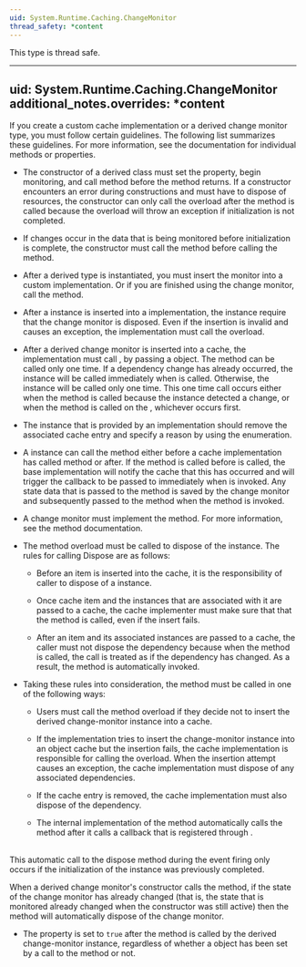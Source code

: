 ```yaml
---
uid: System.Runtime.Caching.ChangeMonitor
thread_safety: *content
---
```


This type is thread safe.


---
uid: System.Runtime.Caching.ChangeMonitor
additional_notes.overrides: *content
---

<p>If you create a custom cache implementation or a derived change monitor type, you must follow certain guidelines. The following list summarizes these guidelines. For more information, see the documentation for individual methods or properties.  
  
-   The constructor of a derived class must set the <xref href="System.Runtime.Caching.ChangeMonitor.UniqueId"></xref> property, begin monitoring, and call <xref href="System.Runtime.Caching.ChangeMonitor.InitializationComplete"></xref> method before the method returns. If a constructor encounters an error during constructions and must have to dispose of resources, the constructor can only call the <xref href="erload:System.Runtime.Caching.ChangeMonitor.Dispose"></xref> overload after the <xref href="System.Runtime.Caching.ChangeMonitor.InitializationComplete"></xref> method is called because the <xref href="erload:System.Runtime.Caching.ChangeMonitor.Dispose"></xref> overload will throw an <xref href="System.InvalidOperationException"></xref> exception if initialization is not completed.  
  
-   If changes occur in the data that is being monitored before initialization is complete, the constructor must call the <xref href="System.Runtime.Caching.ChangeMonitor.OnChanged(System.Object)"></xref> method before calling the <xref href="System.Runtime.Caching.ChangeMonitor.InitializationComplete"></xref> method.  
  
-   After a derived <xref href="System.Runtime.Caching.ChangeMonitor"></xref> type is instantiated, you must insert the monitor into a custom <xref href="System.Runtime.Caching.ObjectCache"></xref> implementation. Or if you are finished using the change monitor, call the <xref href="erload:System.Runtime.Caching.ChangeMonitor.Dispose"></xref> method.  
  
-   After a <xref href="System.Runtime.Caching.ChangeMonitor"></xref> instance is inserted into a <xref href="System.Runtime.Caching.ObjectCache"></xref> implementation, the <xref href="System.Runtime.Caching.ObjectCache"></xref> instance require that the change monitor is disposed. Even if the insertion is invalid and causes an exception, the <xref href="System.Runtime.Caching.ObjectCache"></xref> implementation must call the <xref href="erload:System.Runtime.Caching.ChangeMonitor.Dispose"></xref> overload.  
  
-   After a derived change monitor is inserted into a cache, the <xref href="System.Runtime.Caching.ObjectCache"></xref> implementation must call <xref href="System.Runtime.Caching.ChangeMonitor.NotifyOnChanged(System.Runtime.Caching.OnChangedCallback)"></xref>, by passing a <xref href="System.Runtime.Caching.OnChangedCallback"></xref> object. The <xref href="System.Runtime.Caching.ChangeMonitor.NotifyOnChanged(System.Runtime.Caching.OnChangedCallback)"></xref> method can be called only one time. If a dependency change has already occurred, the <xref href="System.Runtime.Caching.OnChangedCallback"></xref> instance will be called immediately when <xref href="System.Runtime.Caching.ChangeMonitor.NotifyOnChanged(System.Runtime.Caching.OnChangedCallback)"></xref> is called. Otherwise, the <xref href="System.Runtime.Caching.OnChangedCallback"></xref> instance will be called only one time. This one time call occurs either when the <xref href="System.Runtime.Caching.ChangeMonitor.OnChanged(System.Object)"></xref> method is called because the <xref href="System.Runtime.Caching.ChangeMonitor"></xref> instance detected a change, or when the <xref href="System.Runtime.Caching.ChangeMonitor.Dispose"></xref> method is called on the <xref href="System.Runtime.Caching.ChangeMonitor"></xref>, whichever occurs first.  
  
-   The <xref href="System.Runtime.Caching.OnChangedCallback"></xref> instance that is provided by an <xref href="System.Runtime.Caching.ObjectCache"></xref> implementation should remove the associated cache entry and specify a reason by using the <xref href="System.Web.Caching.CacheItemRemovedReason.DependencyChanged"></xref> enumeration.  
  
-   A <xref href="System.Runtime.Caching.ChangeMonitor"></xref> instance can call the <xref href="System.Runtime.Caching.ChangeMonitor.OnChanged(System.Object)"></xref> method either before a cache implementation has called <xref href="System.Runtime.Caching.ChangeMonitor.NotifyOnChanged(System.Runtime.Caching.OnChangedCallback)"></xref> method or after. If the <xref href="System.Runtime.Caching.ChangeMonitor.OnChanged(System.Object)"></xref> method is called before <xref href="System.Runtime.Caching.ChangeMonitor.NotifyOnChanged(System.Runtime.Caching.OnChangedCallback)"></xref> is called, the base <xref href="System.Runtime.Caching.ChangeMonitor"></xref> implementation will notify the cache that this has occurred and will trigger the callback to be passed to <xref href="System.Runtime.Caching.ChangeMonitor.NotifyOnChanged(System.Runtime.Caching.OnChangedCallback)"></xref> immediately when <xref href="System.Runtime.Caching.ChangeMonitor.NotifyOnChanged(System.Runtime.Caching.OnChangedCallback)"></xref> is invoked. Any state data that is passed to the <xref href="System.Runtime.Caching.ChangeMonitor.OnChanged(System.Object)"></xref> method is saved by the change monitor and subsequently passed to the <xref href="System.Runtime.Caching.ChangeMonitor.NotifyOnChanged(System.Runtime.Caching.OnChangedCallback)"></xref> method when the <xref href="System.Runtime.Caching.ChangeMonitor.NotifyOnChanged(System.Runtime.Caching.OnChangedCallback)"></xref> method is invoked.  
  
-   A change monitor must implement the <xref href="System.Runtime.Caching.ChangeMonitor.Dispose(System.Boolean)"></xref> method. For more information, see the <xref href="System.Runtime.Caching.ChangeMonitor.Dispose(System.Boolean)"></xref> method documentation.  
  
-   The <xref href="System.Runtime.Caching.ChangeMonitor.Dispose"></xref> method overload must be called to dispose of the <xref href="System.Runtime.Caching.ChangeMonitor"></xref> instance. The rules for calling Dispose are as follows:  
  
    -   Before an item is inserted into the cache, it is the responsibility of caller to dispose of a <xref href="System.Runtime.Caching.ChangeMonitor"></xref> instance.  
  
    -   Once cache item and the <xref href="System.Runtime.Caching.ChangeMonitor"></xref> instances that are associated with it are passed to a cache, the cache implementer must make sure that that the <xref href="erload:System.Runtime.Caching.ChangeMonitor.Dispose"></xref> method is called, even if the insert fails.  
  
    -   After an item and its associated <xref href="System.Runtime.Caching.ChangeMonitor"></xref> instances are passed to a cache, the caller must not dispose the dependency because when the <xref href="erload:System.Runtime.Caching.ChangeMonitor.Dispose"></xref> method is called, the call is treated as if the dependency has changed. As a result, the <xref href="System.Runtime.Caching.ChangeMonitor.OnChanged(System.Object)"></xref> method is automatically invoked.  
  
-   Taking these rules into consideration, the <xref href="erload:System.Runtime.Caching.ChangeMonitor.Dispose"></xref> method must be called in one of the following ways:  
  
    -   Users must call the <xref href="System.Runtime.Caching.ChangeMonitor.Dispose"></xref> method overload if they decide not to insert the derived change-monitor instance into a cache.  
  
    -   If the implementation tries to insert the change-monitor instance into an object cache but the insertion fails, the cache implementation is responsible for calling the <xref href="System.Runtime.Caching.ChangeMonitor.Dispose"></xref> overload. When the insertion attempt causes an exception, the cache implementation must dispose of any associated dependencies.  
  
    -   If the cache entry is removed, the cache implementation must also dispose of the dependency.  
  
    -   The internal implementation of the <xref href="System.Runtime.Caching.ChangeMonitor.OnChanged(System.Object)"></xref> method automatically calls the <xref href="erload:System.Runtime.Caching.ChangeMonitor.Dispose"></xref> method after it calls a callback that is registered through <xref href="System.Runtime.Caching.ChangeMonitor.NotifyOnChanged(System.Runtime.Caching.OnChangedCallback)"></xref>.  
  
 <block subset="none" type="note"><p>  
 This automatic call to the dispose method during the event firing only occurs if the initialization of the <xref href="System.Runtime.Caching.ChangeMonitor"></xref> instance was previously completed.  
  
</p></block>  
  
 When a derived change monitor's constructor calls the <xref href="System.Runtime.Caching.ChangeMonitor.InitializationComplete"></xref> method, if the state of the change monitor has already changed (that is, the state that is monitored already changed when the constructor was still active) then the <xref href="System.Runtime.Caching.ChangeMonitor.InitializationComplete"></xref> method will automatically dispose of the change monitor.  
  
-   The <xref href="System.Runtime.Caching.ChangeMonitor.HasChanged"></xref> property is set to `true` after the <xref href="System.Runtime.Caching.ChangeMonitor.OnChanged(System.Object)"></xref> method is called by the derived change-monitor instance, regardless of whether a <xref href="System.Runtime.Caching.OnChangedCallback"></xref> object has been set by a call to the <xref href="System.Runtime.Caching.ChangeMonitor.NotifyOnChanged(System.Runtime.Caching.OnChangedCallback)"></xref> method or not.</p>


